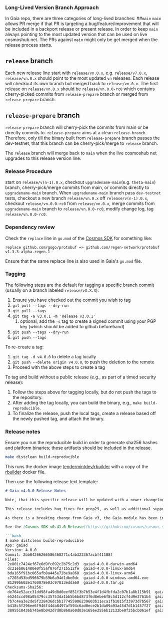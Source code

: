 
### Long-Lived Version Branch Approach

In Gaia repo, there are three categories of long-lived branches:
##`main` 
`main` allows PR merge if that PR is targeting a bug/feature/improvement that will be included in a backport release or present release. In order to keep `main` always pointing to the most updated version that  can be used on live cosmoshub net. The PRs against `main` might only be get merged when the release process starts.
## `release` branch
Each new release line start with `release/vn.0.x`, e.g. `release/v7.0.x`, `release/vn.0.x` should point to the most updated `vn` releases. Each release will checkout its own branch but merged back to  `release/vn.0.x`. The first release on `release/vn.0.x` should be `release/vn.0.0-rc0` which contains cherry-picked commits from `release-prepare` branch or merged from `release-prepare` branch. 
  
## `release-prepare` branch
`release-prepare` branch will cherry-pick the commits from main or be directly commits to. `release-prepare` aims at a clean `release-branch`. Therefore, only till the binary built from `release-prepare` branch passes the dev-testnet, that this branch can be cherry-pick/merge to `release` branch. 

The `release` branch will merge back to `main` when the live cosmoshub net upgrades to this release version line.

### Release Procedure

 start on `release/v(n-1).0.x`, checkout `upgradename-main`(e.g. `theta-main`) branch, cherry-pick/merge commits from main, or commits directly to `upgradename-main` branch. When  `upgradename-main` branch pass `dev-testnet` tests, checkout a new branch  `release/vn.0.x` off  `release/v(n-1).0.x`, checkout  `release/vn.0.0-rc0` from  `release/vn.0.x`, merge commits from `upgradename-main` branch to `release/vn.0.0-rc0`, modify change log, tag `release/vn.0.0-rc0`.






### Dependency review

Check the `replace` line in `go.mod` of the [Cosmos SDK](https://github.com/cosmos/cosmos-sdk/blob/master/go.mod) for something like:
```
replace github.com/gogo/protobuf => github.com/regen-network/protobuf v1.3.3-alpha.regen.1
```
Ensure that the same replace line is also used in Gaia's `go.mod` file.

### Tagging

The following steps are the default for tagging a specific branch commit (usually on a branch labeled `release/vX.X.X`):
1. Ensure you have checked out the commit you wish to tag
1. `git pull --tags --dry-run`
1. `git pull --tags`
1. `git tag -a v3.0.1 -m 'Release v3.0.1'`
   1. optional, add the `-s` tag to create a signed commit using your PGP key (which should be added to github beforehand)
1. `git push --tags --dry-run`
1. `git push --tags`

To re-create a tag:
1. `git tag -d v4.0.0` to delete a tag locally
1. `git push --delete origin v4.0.0`, to push the deletion to the remote
1. Proceed with the above steps to create a tag

To tag and build without a public release (e.g., as part of a timed security release):
1. Follow the steps above for tagging locally, but do not push the tags to the repository. 
1. After adding the tag locally, you can build the binary, e.g., `make build-reproducible`.
1. To finalize the release, push the local tags, create a release based off the newly pushed tag, and attach the binary. 

### Release notes

Ensure you run the reproducible build in order to generate sha256 hashes and platform binaries; 
these artifacts should be included in the release.

```bash
make distclean build-reproducible
```

This runs the docker image [tendermintdev/rbuilder](https://hub.docker.com/r/tendermintdev/rbuilder) with a copy of the [rbuilder](https://github.com/tendermint/images/tree/master/rbuilder) docker file.

Then use the following release text template:

```markdown
# Gaia v4.0.0 Release Notes

Note, that this specific release will be updated with a newer changelog, and the below hashes and binaries will also be updated.

This release includes bug fixes for prop29, as well as additional support for IBC and Ledger signing.

As there is a breaking change from Gaia v3, the Gaia module has been incremented to v4.

See the [Cosmos SDK v0.41.0 Release](https://github.com/cosmos/cosmos-sdk/releases/tag/v0.41.0) for details.

```bash
$ make distclean build-reproducible
App: gaiad
Version: 4.0.0
Commit: 2bb04266266586468271c4ab322367acbf41188f
Files:
 2e801c7424ef67e6d9fc092c2b75c2d3  gaiad-4.0.0-darwin-amd64
 dc21eb861480e0f55af876f271b512fe  gaiad-4.0.0-linux-amd64
 bda165f91bc065afb8a445e72be9a868  gaiad-4.0.0-linux-arm64
 c7203d53bd596679b39b6a94d1dbe0dc  gaiad-4.0.0-windows-amd64.exe
 81299b602e1760078e03c97813edda60  gaiad-4.0.0.tar.gz
Checksums-Sha256:
 de764e52acc31dd98fa49d8d0eef851f3b7b53e4f1d4fbfda2c07b1a8b115b91  gaiad-4.0.0-darwin-amd64
 e5244ccd98a05479cc35753da1bb5b6bd873f6d8ebe6f8c5d112cf4d9e2761b4  gaiad-4.0.0-linux-amd64
 7b7c4ea3e2de5f228436dcbb177455906239603b11eca1fb1015f33973d7b567  gaiad-4.0.0-linux-arm64
 b418c5f296ee6f946f44da8497af594c6ad0ece2b1da09a93a45d7d1b1457f27  gaiad-4.0.0-windows-amd64.exe
 3895518436b74be8b042d7d0b868a60d03e1656e2556b12132be0f25bcb061ef  gaiad-4.0.0.tar.gz
```


